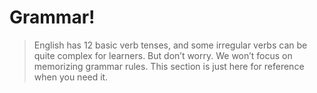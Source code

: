 # Grammar!
> English has 12 basic verb tenses, and some irregular verbs can be quite complex for learners. But don’t worry. We won’t focus on memorizing grammar rules. This section is just here for reference when you need it.

